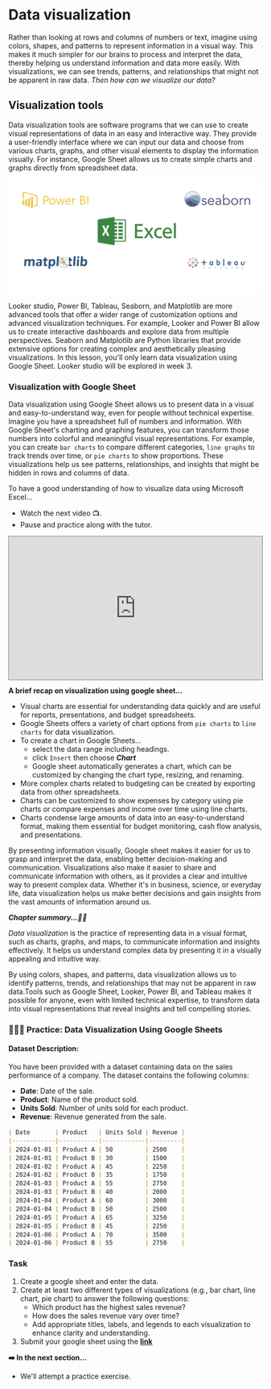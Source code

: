 # Data visualization
Rather than looking at rows and columns of numbers or text, imagine using colors, shapes, and patterns to represent information in a visual way. This makes it much simpler for our brains to process and interpret the data, thereby helping us understand information and data more easily. With visualizations, we can see trends, patterns, and relationships that might not be apparent in raw data. _Then how can we visualize our data?_

## Visualization tools
Data visualization tools are software programs that we can use to create visual representations of data in an easy and interactive way. They provide a user-friendly interface where we can input our data and choose from various charts, graphs, and other visual elements to display the information visually. For instance, Google Sheet allows us to create simple charts and graphs directly from spreadsheet data.

![data-visualization-tools](./intro-to-data/viz-tools.png)

Looker studio, Power BI, Tableau, Seaborn, and Matplotlib are more advanced tools that offer a wider range of customization options and advanced visualization techniques. For example, Looker and Power BI allow us to create interactive dashboards and explore data from multiple perspectives. Seaborn and Matplotlib are Python libraries that provide extensive options for creating complex and aesthetically pleasing visualizations. In this lesson, you'll only learn data visualization using Google Sheet. Looker studio will be explored in week 3.


### Visualization with Google Sheet
Data visualization using Google Sheet allows us to present data in a visual and easy-to-understand way, even for people without technical expertise. Imagine you have a spreadsheet full of numbers and information. With Google Sheet's charting and graphing features, you can transform those numbers into colorful and meaningful visual representations. For example, you can create `bar charts` to compare different categories, `line graphs` to track trends over time, or `pie charts` to show proportions. These visualizations help us see patterns, relationships, and insights that might be hidden in rows and columns of data. 

<aside>

To have a good understanding of how to visualize data using Microsoft Excel... 
- Watch the next video 📺.  
- Pause and practice along with the tutor.
</aside>

<div style="position: relative; padding-bottom: 56.25%; height: 0;"><iframe src="https://www.youtube.com/embed/B5_gRGEsD2Q?si=cK2JgsWK_lUZXgSB" title="Data visualization with google sheet" frameborder="0" allow="accelerometer; autoplay; clipboard-write; encrypted-media; gyroscope; picture-in-picture" allowfullscreen style="position: absolute; top: 0; left: 0; width: 100%; height: 100%; border: 1px solid grey;"></iframe></div>

<aside>

**A brief recap on visualization using google sheet...**
- Visual charts are essential for understanding data quickly and are useful for reports, presentations, and budget spreadsheets.
- Google Sheets offers a variety of chart options from `pie charts` to `line charts` for data visualization.
- To create a chart in Google Sheets...
    - select the data range including headings.
    - click `Insert` then choose **_Chart_** 
    - Google sheet automatically generates a chart, which can be customized by changing the chart type, resizing, and renaming.
- More complex charts related to budgeting can be created by exporting data from other spreadsheets. 
- Charts can be customized to show expenses by category using pie charts or compare expenses and income over time using line charts.
- Charts condense large amounts of data into an easy-to-understand format, making them essential for budget monitoring, cash flow analysis, and presentations. 
</aside>


By presenting information visually, Google sheet makes it easier for us to grasp and interpret the data, enabling better decision-making and communication. Visualizations also make it easier to share and communicate information with others, as it provides a clear and intuitive way to present complex data. Whether it's in business, science, or everyday life, data visualization helps us make better decisions and gain insights from the vast amounts of information around us.

<aside>

**_Chapter summary...✍🏾_**

_Data visualization_ is the practice of representing data in a visual format, such as charts, graphs, and maps, to communicate information and insights effectively. It helps us understand complex data by presenting it in a visually appealing and intuitive way. 

By using colors, shapes, and patterns, data visualization allows us to identify patterns, trends, and relationships that may not be apparent in raw data.Tools such as Google Sheet, Looker, Power BI, and Tableau makes it possible for anyone, even with limited technical expertise, to transform data into visual representations that reveal insights and tell compelling stories.

</aside>

### 👩🏾‍🎨 Practice: Data Visualization Using Google Sheets

#### Dataset Description:
You have been provided with a dataset containing data on the sales performance of a company. The dataset contains the following columns:
- **Date**: Date of the sale.
- **Product**: Name of the product sold.
- **Units Sold**: Number of units sold for each product.
- **Revenue**: Revenue generated from the sale.

```markdown
| Date       | Product   | Units Sold | Revenue |
|------------|-----------|------------|---------|
| 2024-01-01 | Product A | 50         | 2500    |
| 2024-01-01 | Product B | 30         | 1500    |
| 2024-01-02 | Product A | 45         | 2250    |
| 2024-01-02 | Product B | 35         | 1750    |
| 2024-01-03 | Product A | 55         | 2750    |
| 2024-01-03 | Product B | 40         | 2000    |
| 2024-01-04 | Product A | 60         | 3000    |
| 2024-01-04 | Product B | 50         | 2500    |
| 2024-01-05 | Product A | 65         | 3250    |
| 2024-01-05 | Product B | 45         | 2250    |
| 2024-01-06 | Product A | 70         | 3500    |
| 2024-01-06 | Product B | 55         | 2750    |
```

### Task
1. Create a google sheet and enter the data.
2. Create at least two different types of visualizations (e.g., bar chart, line chart, pie chart) to answer the following questions:
    - Which product has the highest sales revenue?
    - How does the sales revenue vary over time?
    - Add appropriate titles, labels, and legends to each visualization to enhance clarity and understanding.
3. Submit your google sheet using the **[link]()**



<aside>

**➡️ In the next section...**
- We'll attempt a practice exercise.
</aside>

